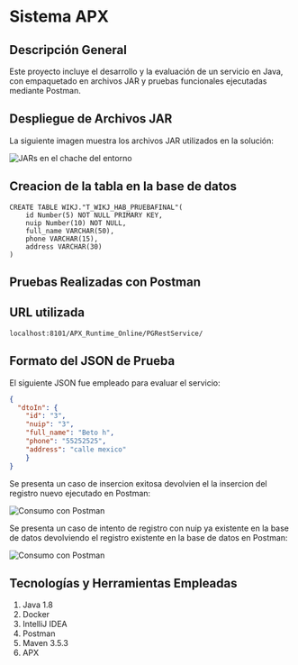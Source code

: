 # **Sistema APX**  

## **Descripción General**  

Este proyecto incluye el desarrollo y la evaluación de un servicio en Java, con empaquetado en archivos JAR y pruebas funcionales ejecutadas mediante Postman.  

## **Despliegue de Archivos JAR**  

La siguiente imagen muestra los archivos JAR utilizados en la solución:  

![JARs en el chache del entorno](https://github.com/user-attachments/assets/52d88c4c-ac91-42d7-ba43-ae049d4c35b3)

## **Creacion de la tabla en la base de datos**

```
CREATE TABLE WIKJ."T_WIKJ_HAB_PRUEBAFINAL"(
    id Number(5) NOT NULL PRIMARY KEY,
    nuip Number(10) NOT NULL,
    full_name VARCHAR(50),
    phone VARCHAR(15),
    address VARCHAR(30)
)

```


## **Pruebas Realizadas con Postman**  

## **URL utilizada**

```
localhost:8101/APX_Runtime_Online/PGRestService/
```

## **Formato del JSON de Prueba**  

El siguiente JSON fue empleado para evaluar el servicio:  

```json
{
  "dtoIn": {
    "id": "3",
    "nuip": "3",
    "full_name": "Beto h",
    "phone": "55252525",
    "address": "calle mexico"
    }
}


````

Se presenta un caso de insercion exitosa devolvien el la insercion del registro nuevo ejecutado en Postman:  

![Consumo con Postman](https://github.com/user-attachments/assets/71712260-8512-4791-9660-90f3e4005855)


Se presenta un caso de intento de registro con nuip ya existente en la base de datos devolviendo el registro existente en la base de datos en Postman:  

![Consumo con Postman](https://github.com/user-attachments/assets/f8836599-e0e9-46c6-9374-edf073e0cd75)


## **Tecnologías y Herramientas Empleadas**  

1. Java 1.8  
2. Docker  
3. IntelliJ IDEA  
4. Postman  
5. Maven 3.5.3  
6. APX
